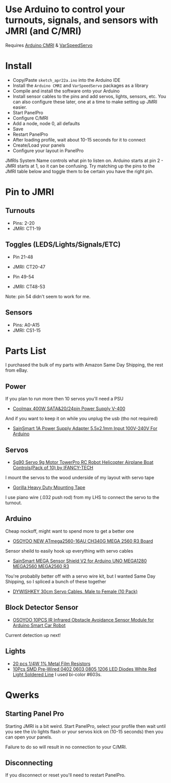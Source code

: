 # Use Arduino to control your turnouts, signals, and sensors with JMRI (and C/MRI)

Requires [Arduino CMRI](https://github.com/madleech/ArduinoCMRI) & [VarSpeedServo](https://github.com/netlabtoolkit/VarSpeedServo)

# Install
* Copy/Paste `sketch_apr22a.ino` into the  Arduino IDE
* Install the `Arduino CMRI` and `VarSpeedServo` packages as a library
* Compile and install the software onto your Arduino
* Install sensor cables to the pins and add servos, lights, sensors, etc. You can also configure these later, one at a time to make setting up JMRI easier.
* Start PanelPro
* Configure C/MRI
* Add a node, node 0, all defaults
* Save
* Restart PanelPro
* After loading profile, wait about 10-15 seconds for it to connect
* Create/Load your panels
* Configure your layout in PanelPro

JMRIs System Name controls what pin to listen on. Arduino starts at pin 2 - JMRI starts at 1, so it can be confusing. Try matching up the pins to the JMRI table below and toggle them to be certain you have the right pin.

# Pin to JMRI
## Turnouts
* Pins: 2-20
* JMRI: CT1-19

## Toggles (LEDS/Lights/Signals/ETC)
* Pin 21-48
* JMRI: CT20-47

* Pin 49-54
* JMRI: CT48-53

Note: pin 54 didn't seem to work for me.

## Sensors
* Pins: A0-A15
* JMRI: CS1-15



# Parts List
I purchased the bulk of my parts with Amazon Same Day Shipping, the rest from eBay. 

## Power
If you plan to run more then 10 servos you'll need a PSU
* [Coolmax 400W SATA&20/24pin Power Supply V-400](https://www.amazon.com/gp/product/B000BKBVT8/ref=as_li_tl?ie=UTF8&camp=1789&creative=9325&creativeASIN=B000BKBVT8&linkCode=as2&tag=nscaleard-20&linkId=cf775b619f49f44135df18b3dd96b744)

And if you want to keep it on while you unplug the usb (tho not required)
* [SainSmart 1A Power Supply Adapter 5.5x2.1mm Input 100V-240V For Arduino](https://www.amazon.com/gp/product/B00WW26JZE/ref=as_li_tl?ie=UTF8&camp=1789&creative=9325&creativeASIN=B00WW26JZE&linkCode=as2&tag=nscaleard-20&linkId=64cd31efc78159777c7b8c6de464a1ac)

## Servos
* [Sg90 Servo 9g Motor TowerPro RC Robot Helicopter Airplane Boat Controls(Pack of 10) by IFANCY-TECH](https://www.amazon.com/gp/product/B01G95KPZ4/ref=as_li_tl?ie=UTF8&camp=1789&creative=9325&creativeASIN=B01G95KPZ4&linkCode=as2&tag=nscaleard-20&linkId=e70a3b7667552c12bddbadeb456a4fd2)

I mount the servos to the wood underside of my layout with servo tape
* [Gorilla Heavy Duty Mounting Tape](https://www.amazon.com/gp/product/B019HT1U9E/ref=as_li_tl?ie=UTF8&camp=1789&creative=9325&creativeASIN=B019HT1U9E&linkCode=as2&tag=nscaleard-20&linkId=22d5d6dad6af545794a4e6c702ee4163)


I use piano wire (.032 push rod) from my LHS to connect the servo to the turnout.


## Arduino
Cheap nockoff, might want to spend more to get a better one
* [OSOYOO NEW ATmega2560-16AU CH340G MEGA 2560 R3 Board](https://www.amazon.com/gp/product/B00SFICZUM/ref=as_li_tl?ie=UTF8&camp=1789&creative=9325&creativeASIN=B00SFICZUM&linkCode=as2&tag=nscaleard-20&linkId=d2d0c427256ada272705ef8b78446abe)

Sensor sheild to easily hook up everything with servo cables
* [SainSmart MEGA Sensor Shield V2 for Arduino UNO MEGA1280 MEGA2560 MEGA2560 R3](https://www.amazon.com/gp/product/B007PABRNM/ref=as_li_tl?ie=UTF8&camp=1789&creative=9325&creativeASIN=B007PABRNM&linkCode=as2&tag=nscaleard-20&linkId=c6845803b299adb35251f95c3c73c753)

You're probablly better off with a servo wire kit, but I wanted Same Day Shipping, so I spliced a bunch of these together
* [DYWISHKEY 30cm Servo Cables, Male to Female (10 Pack)](https://www.amazon.com/gp/product/B01MXHLF3O/ref=as_li_tl?ie=UTF8&camp=1789&creative=9325&creativeASIN=B01MXHLF3O&linkCode=as2&tag=nscaleard-20&linkId=3660814bdfbfaf11e7e14043f135142d)

## Block Detector Sensor
 * [OSOYOO 10PCS IR Infrared Obstacle Avoidance Sensor Module for Arduino Smart Car Robot](https://www.amazon.com/gp/product/B01I57HIJ0/ref=as_li_tl?ie=UTF8&camp=1789&creative=9325&creativeASIN=B01I57HIJ0&linkCode=as2&tag=nscaleard-20&linkId=8796d3ca401af69ae40c0b9d52fe3572)
 
 Current detection up next!

## Lights
* [20 pcs 1/4W 1% Metal Film Resistors](http://www.ebay.com/itm/361963578553?_trksid=p2057872.m2749.l2649&ssPageName=STRK%3AMEBIDX%3AIT)
* [10Pcs SMD Pre-Wired 0402 0603 0805 1206 LED Diodes White Red Light Soldered Line](http://www.ebay.com/itm/122032392862?_trksid=p2057872.m2749.l2649&var=421045039433&ssPageName=STRK%3AMEBIDX%3AIT) I used bi-color #603s.

 
# Qwerks
## Starting Panel Pro
Starting JMRI is a bit weird. Start PanelPro, select your profile then wait until you see the i/o lights flash or your servos kick on (10-15 seconds) then you can open your panels.

Failure to do so will result in no connection to your C/MRI.

## Disconnecting
If you disconnect or reset you'll need to restart PanelPro.
